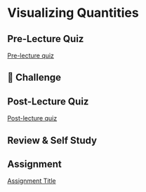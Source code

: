 # Visualizing Quantities

## Pre-Lecture Quiz

[Pre-lecture quiz]()

## 🚀 Challenge


## Post-Lecture Quiz

[Post-lecture quiz]()

## Review & Self Study


## Assignment

[Assignment Title](assignment.md)
